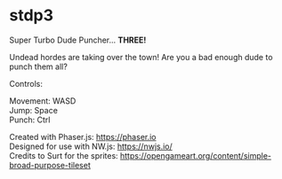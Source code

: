 # stdp3
Super Turbo Dude Puncher... **THREE!**

Undead hordes are taking over the town! Are you a bad enough dude to punch them all?


Controls:

Movement: WASD  
Jump: Space  
Punch: Ctrl  


Created with Phaser.js: https://phaser.io  
Designed for use with NW.js: https://nwjs.io/  
Credits to Surt for the sprites: https://opengameart.org/content/simple-broad-purpose-tileset

